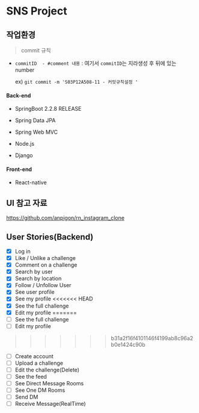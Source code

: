 # SNS Project

## 작업환경

> commit 규칙 

- `commitID  - #comment 내용` : 여기서 `commitID`는 지라생성 후 뒤에 있는 number

  ex) `git commit -m 'S03P12A508-11 - 커밋규칙설정 '`

#### Back-end

- SpringBoot 2.2.8 RELEASE

- Spring Data JPA

- Spring Web MVC

- Node.js

- Django

  

#### Front-end

- React-native

## UI 참고 자료

https://github.com/anpigon/rn_instagram_clone





## User Stories(Backend)

- [x] Log in
- [x] Like / Unlike a challenge
- [x] Comment on a challenge
- [x] Search by user
- [x] Search by location
- [x] Follow / Unfollow User
- [x] See user profile
- [x] See my profile
<<<<<<< HEAD
- [x] See the full challenge
- [x] Edit my profile
=======
- [ ] See the full challenge
- [ ] Edit my profile
>>>>>>> b31a2f16f4101146f4199ab8c96a2b0e1424c90b
- [ ] Create account
- [ ] Upload a challenge
- [ ] Edit the challenge(Delete)
- [ ] See the feed
- [ ] See Direct Message Rooms
- [ ] See One DM Rooms
- [ ] Send DM
- [ ] Receive Message(RealTime)